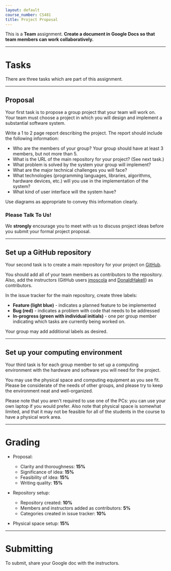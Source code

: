 ```yaml
---
layout: default
course_number: CS481
title: Project Proposal
---
```


This is a **Team** assignment. **Create a document in Google Docs so that team members can work collaboratively.**

------------------
# Tasks

There are three tasks which are part of this assignment.

------------------
## Proposal

Your first task is to propose a group project that your team will work on. Your team must choose a project in which you will design and implement a substantial software system.

Write a 1 to 2 page report describing the project. The report should include the following information:

-   Who are the members of your group? Your group should have at least 3 members, but not more than 5.
-   What is the URL of the main repository for your project?  (See next task.)
-   What problem is solved by the system your group will implement?
-   What are the major technical challenges you will face?
-   What technologies (programming languages, libraries, algorithms, hardware devices, etc.) will you use in the implementation of the system?
-   What kind of user interface will the system have?

Use diagrams as appropriate to convey this information clearly.

### Please Talk To Us!

We **strongly** encourage you to meet with us to discuss project ideas before you submit your formal project proposal.

------------------
## Set up a GitHub repository

Your second task is to create a main repository for your project on [GitHub](https://github.com).

You should add all of your team members as contributors to the repository.  Also, add the instructors (GitHub users [jmoscola](https://github.com/jmoscola) and [DonaldHakeII](https://github.com/DonaldHakeII)) as contributors.

In the issue tracker for the main repository, create three labels:

-   **Feature (light blue)** - indicates a planned feature to be implemented
-   **Bug (red)** - indicates a problem with code that needs to be addressed
-   **In-progress (green with individual initials)** - one per group member indicating which tasks are currently being worked on.

Your group may add additional labels as desired.

------------------
## Set up your computing environment

Your third task is for each group member to set up a computing environment with the hardware and software you will need for the project.

You may use the physical space and computing equipment as you see fit.  Please be considerate of the needs of other groups, and please try to keep the environment neat and well-organized.

Please note that you aren't required to use one of the PCs: you can use your own laptop if you would prefer.  Also note that physical space is somewhat limited, and that it may not be feasible for all of the students in the course to have a physical work area.

------------------
# Grading

* Proposal:

  - Clarity and thoroughness: **15%**
  - Significance of idea: **15%**
  - Feasibility of idea: **15%**
  - Writing quality: **15%**

* Repository setup:

  - Repository created: **10%**
  - Members and instructors added as contributors: **5%**
  - Categories created in issue tracker: **10%**

* Physical space setup: **15%**

------------------
# Submitting

To submit, share your Google doc with the instructors.
